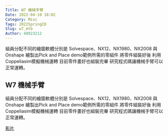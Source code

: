 ```yaml
---
Title: W7 機械手臂
Date: 2022-04-10 18:02
Category: Misc
Tags: 2022SpringCD
Slug: w7_mtb
Author: 40923212
---
```


組員分配不同的繪圖軟體分別是 Solvespace、NX12、NX1980、NX2008 與 Onshape 繪製出Pick and Place demo範例所需的零組件 將零件組裝好後 利用Coppeliasim模擬機械運轉 目前零件畫好也組裝完畢 研究程式碼讓機械手臂可以正常運轉。


<!-- PELICAN_END_SUMMARY -->

W7 機械手臂
----

組員分配不同的繪圖軟體分別是 Solvespace、NX12、NX1980、NX2008 與 Onshape 繪製出Pick and Place demo範例所需的零組件 將零件組裝好後 利用Coppeliasim模擬機械運轉 目前零件畫好也組裝完畢 研究程式碼讓機械手臂可以正常運轉。

[影片]

[影片]:https://40923212.github.io/cd2022/downloads/mtb.mp4